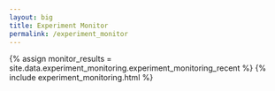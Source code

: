 ```yaml
---
layout: big
title: Experiment Monitor 
permalink: /experiment_monitor
---
```

{% assign monitor_results = site.data.experiment_monitoring.experiment_monitoring_recent %}
{% include experiment_monitoring.html %}


